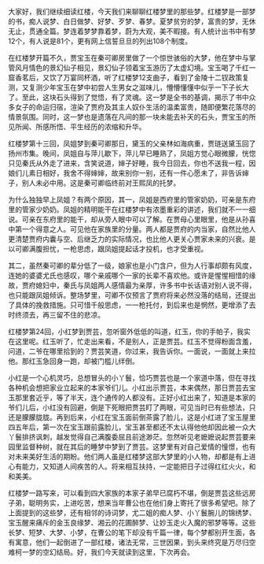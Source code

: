 
大家好，我们继续细读红楼，今天我们来聊聊红楼梦里的那些梦。红楼梦是一部梦的书，痴人说梦、白日做梦、好梦、歹梦、春梦。夏梦贫穷的梦，富贵的梦，无休无止，贯通全篇。梦连着梦梦靠着梦，蔚为大观，美不暇接。有人统计出书中有梦12个，有人说是81个，更有网上信誓旦旦的列出108个制度。

在红楼梦开篇不久，贾宝玉在秦可卿房里做了一个惊世骇俗的大梦，他在梦中与掌管风月情色的景幻仙子相见，景幻仙子领着宝玉游历了太虚幻境。宝玉喝了千红一窟香茗后，又饮了万宴同杯酒，听了红楼梦12支曲子，看到了金陵十二钗政策复测，又复测少年宝玉在梦中初尝人生男女之滋味儿，懵懵懂懂中似乎一下子长大了。至此，这块石头得到了觉悟，有了灵魂。这一梦是全书的基调，揭示了书中众多女子的命运归宿，渲染了贾府及其主人奴仆生活的温柔富贵，随即便繁花落尽的情景氛围。同时，这一梦也是遗落在凡间的那一块未能去补天的石头，贾宝玉的所见所闻、所感所悟、平生经历的浓缩和升华。

红楼梦第十三回，凤姐梦到秦可卿那日，黛玉的父亲林如海病重，贾琏送黛玉回了扬州市集。晚间，凤姐自与萍儿歇下，萍儿早已睡熟了，凤姐方觉心眼微朦，恍惚只见秦氏从外走了进来，含笑说道，婶子好睡，我今日回去，你也不送我一程，因娘们儿素日相好，我舍不得婶婶，故来别你一别，还有一件心愿未了，非告诉婶子，别人未必中用。这是秦可卿临终前对王熙凤的托梦。

为什么独独早上凤姐？有两个原因，其一，凤姐是西府里的管家奶奶，可亲是东府里的管家少奶奶。凤姐的精明能干在红楼梦中有浓墨重彩的讲述，我们就不一一细说。可亲在东府里的能干，却从旁人眼中可以了解。在贾母心里眼里，他是从孙喜中第一个得意之人。可见他在家族里的分量。两人都是贾府的内当家，自然比他人更清楚贾府内囊与空、后继乏力的实际情况，也比他人更关心贾家未来的兴衰。是以可卿满腹担忧，一枪思虑，跟凤姐提起话才投机，也才受重视。

其二，虽然秦可卿的辈分低了一级，娘家也是小门含户，但为人行事却颇有风度，连她的婆婆尤氏也感叹，哪个亲戚哪个一家的长辈不喜欢他。或许是惺惺相惜的缘故，贾府媳妇中，秦氏与凤姐两人感情最为亲厚，许多书中长话语对别人说不得，也只能跟凤姐倾诉。整场梦里，可卿不仅预言了贾府将来必然没落的结局，还提出了具体的挽救措施。只可惜千般思虑，一一枪托付，到后来也是惘然，更增添了去时终须去，再三留不住的悲凉。

红楼梦第24回，小红梦到贾芸，忽听窗外低低的叫道，红玉，你的手帕子，我实在这里呢。红玉听了，忙走出来看，不是别人，正是贾芸。红玉不觉得粉面含羞，问道，二爷在哪里拾到的？贾芸笑道，你过来，我告诉你。一面说，一面就上来拉他。那红玉急回身一跑，却被门槛儿绊倒。

小红是一个心机灵巧，总想冒头的小丫鬟，恰巧贾芸也是一个家道中落，但在寻找各种机会想把家业立起来的本家爷们儿。小红出示贾芸，本来偶然，那日贾芸去宝玉那里套近乎，等了半天，连个通传的人都没有。正好小红出来了，知道是本家的爷们儿后，小红没有回避，倒是下死眼把贾芸盯了两眼，可见当时已有些想法，只还是朦朦胧胧。再到后来，小红在宝玉面前倒茶露了脸儿，这是小红进了宝玉屋里四五年后，第一次在宝玉跟前露脸儿，宝玉甚至都还不太认得他他却因此被一众大丫鬟排挤讽刺，越发觉得自己满腹委屈且前途渺茫。忽然听见老嬷嬷说起贾芸要来园里监督种树，就在其后的睡梦中梦到了贾芸。这梦里有对自己爱情的憧憬，也有对未来美好生活的期盼。他们两人虽是红楼梦这部大梦里的小人物，却都是有上进心有能力，又知道人间疾苦的人。将来相互扶持，一定能把日子过得红红火火，和和美美。

红楼梦一路写来，可以看到四大家族的本家子弟早已腐朽不堪，倒是贾芸这些远房子弟，聪明务实，上进吃苦，想来当年曹公也在他们身上寄托了很多希望吧。除了上面提到的这些梦，还有相邻的诗词梦，尤二姐的痴人梦、小丫鬟腕儿的锦绣梦、宝玉醒来痛斥的金玉良缘梦、湘云的花圃醉梦、让妙玉走火入魔的邪梦等等。这些长梦、短梦、大梦、小梦，在曹公的笔下却没有千篇一律，每个梦都别开生面，各有寓意，他们一起倒进了一部红楼，诸法无常，三世因果，到头来终究是万尽归空难柯一梦的空幻结局。好，我们今天就读到这里，下次再会。


